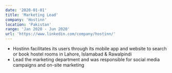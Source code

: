```yaml
---
date: '2020-01-01'
title: 'Marketing Lead'
company: 'Hostinn'
location: 'Pakistan'
range: 'Jan 2020 - Jun 2020'
url: 'https://www.linkedin.com/company/hostinn/'
---
```


- Hostinn facilitates its users through its mobile app and website to search or book hostel rooms in Lahore, Islamabad & Rawalpindi
- Lead the marketing department and was responsible for social media campaigns and on-site marketing

